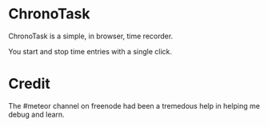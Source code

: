 ChronoTask
==========

ChronoTask  is a simple, in browser, time recorder.

You start and stop time entries with a single click.

Credit
======

The #meteor channel on freenode had been a tremedous help in helping me debug and learn.